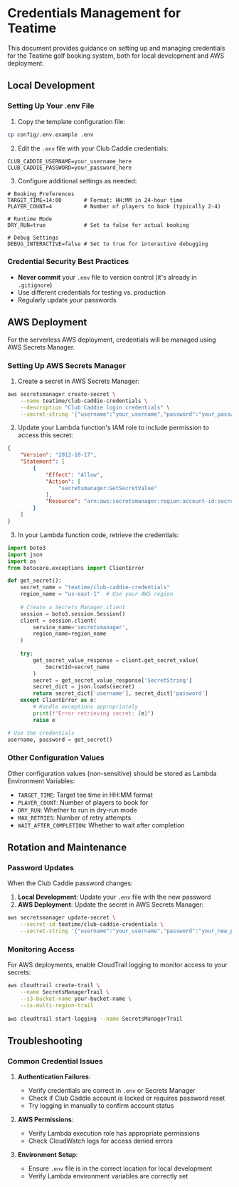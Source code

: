 # Credentials Management for Teatime

This document provides guidance on setting up and managing credentials for the Teatime golf booking system, both for local development and AWS deployment.

## Local Development

### Setting Up Your .env File

1. Copy the template configuration file:

```bash
cp config/.env.example .env
```

2. Edit the `.env` file with your Club Caddie credentials:

```
CLUB_CADDIE_USERNAME=your_username_here
CLUB_CADDIE_PASSWORD=your_password_here
```

3. Configure additional settings as needed:

```
# Booking Preferences
TARGET_TIME=14:00       # Format: HH:MM in 24-hour time
PLAYER_COUNT=4          # Number of players to book (typically 2-4)

# Runtime Mode
DRY_RUN=true            # Set to false for actual booking

# Debug Settings
DEBUG_INTERACTIVE=false # Set to true for interactive debugging
```

### Credential Security Best Practices

- **Never commit** your `.env` file to version control (it's already in `.gitignore`)
- Use different credentials for testing vs. production
- Regularly update your passwords

## AWS Deployment

For the serverless AWS deployment, credentials will be managed using AWS Secrets Manager.

### Setting Up AWS Secrets Manager

1. Create a secret in AWS Secrets Manager:

```bash
aws secretsmanager create-secret \
    --name teatime/club-caddie-credentials \
    --description "Club Caddie login credentials" \
    --secret-string '{"username":"your_username","password":"your_password"}'
```

2. Update your Lambda function's IAM role to include permission to access this secret:

```json
{
    "Version": "2012-10-17",
    "Statement": [
        {
            "Effect": "Allow",
            "Action": [
                "secretsmanager:GetSecretValue"
            ],
            "Resource": "arn:aws:secretsmanager:region:account-id:secret:teatime/club-caddie-credentials-*"
        }
    ]
}
```

3. In your Lambda function code, retrieve the credentials:

```python
import boto3
import json
import os
from botocore.exceptions import ClientError

def get_secret():
    secret_name = "teatime/club-caddie-credentials"
    region_name = "us-east-1"  # Use your AWS region
    
    # Create a Secrets Manager client
    session = boto3.session.Session()
    client = session.client(
        service_name='secretsmanager',
        region_name=region_name
    )
    
    try:
        get_secret_value_response = client.get_secret_value(
            SecretId=secret_name
        )
        secret = get_secret_value_response['SecretString']
        secret_dict = json.loads(secret)
        return secret_dict['username'], secret_dict['password']
    except ClientError as e:
        # Handle exceptions appropriately
        print(f"Error retrieving secret: {e}")
        raise e

# Use the credentials
username, password = get_secret()
```

### Other Configuration Values

Other configuration values (non-sensitive) should be stored as Lambda Environment Variables:

- `TARGET_TIME`: Target tee time in HH:MM format
- `PLAYER_COUNT`: Number of players to book for
- `DRY_RUN`: Whether to run in dry-run mode
- `MAX_RETRIES`: Number of retry attempts
- `WAIT_AFTER_COMPLETION`: Whether to wait after completion

## Rotation and Maintenance

### Password Updates

When the Club Caddie password changes:

1. **Local Development**: Update your `.env` file with the new password
2. **AWS Deployment**: Update the secret in AWS Secrets Manager:

```bash
aws secretsmanager update-secret \
    --secret-id teatime/club-caddie-credentials \
    --secret-string '{"username":"your_username","password":"your_new_password"}'
```

### Monitoring Access

For AWS deployments, enable CloudTrail logging to monitor access to your secrets:

```bash
aws cloudtrail create-trail \
    --name SecretsManagerTrail \
    --s3-bucket-name your-bucket-name \
    --is-multi-region-trail
    
aws cloudtrail start-logging --name SecretsManagerTrail
```

## Troubleshooting

### Common Credential Issues

1. **Authentication Failures**:
   - Verify credentials are correct in `.env` or Secrets Manager
   - Check if Club Caddie account is locked or requires password reset
   - Try logging in manually to confirm account status

2. **AWS Permissions**:
   - Verify Lambda execution role has appropriate permissions
   - Check CloudWatch logs for access denied errors

3. **Environment Setup**:
   - Ensure `.env` file is in the correct location for local development
   - Verify Lambda environment variables are correctly set
